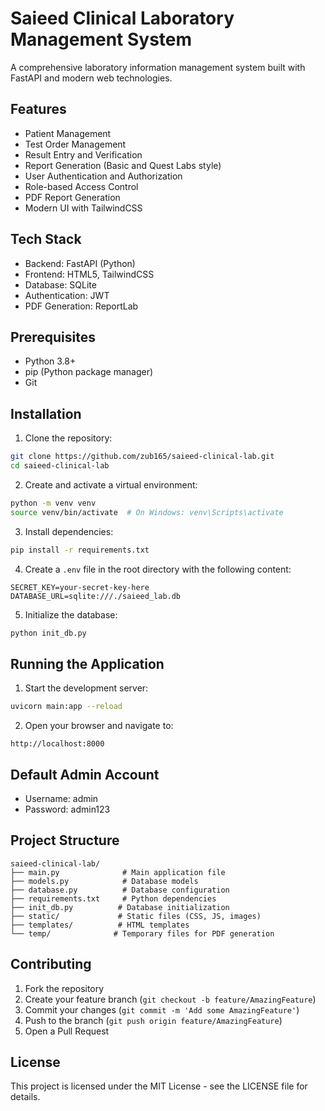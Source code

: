 # Saieed Clinical Laboratory Management System

A comprehensive laboratory information management system built with FastAPI and modern web technologies.

## Features

- Patient Management
- Test Order Management
- Result Entry and Verification
- Report Generation (Basic and Quest Labs style)
- User Authentication and Authorization
- Role-based Access Control
- PDF Report Generation
- Modern UI with TailwindCSS

## Tech Stack

- Backend: FastAPI (Python)
- Frontend: HTML5, TailwindCSS
- Database: SQLite
- Authentication: JWT
- PDF Generation: ReportLab

## Prerequisites

- Python 3.8+
- pip (Python package manager)
- Git

## Installation

1. Clone the repository:
```bash
git clone https://github.com/zub165/saieed-clinical-lab.git
cd saieed-clinical-lab
```

2. Create and activate a virtual environment:
```bash
python -m venv venv
source venv/bin/activate  # On Windows: venv\Scripts\activate
```

3. Install dependencies:
```bash
pip install -r requirements.txt
```

4. Create a `.env` file in the root directory with the following content:
```
SECRET_KEY=your-secret-key-here
DATABASE_URL=sqlite:///./saieed_lab.db
```

5. Initialize the database:
```bash
python init_db.py
```

## Running the Application

1. Start the development server:
```bash
uvicorn main:app --reload
```

2. Open your browser and navigate to:
```
http://localhost:8000
```

## Default Admin Account

- Username: admin
- Password: admin123

## Project Structure

```
saieed-clinical-lab/
├── main.py              # Main application file
├── models.py            # Database models
├── database.py          # Database configuration
├── requirements.txt     # Python dependencies
├── init_db.py          # Database initialization
├── static/             # Static files (CSS, JS, images)
├── templates/          # HTML templates
└── temp/              # Temporary files for PDF generation
```

## Contributing

1. Fork the repository
2. Create your feature branch (`git checkout -b feature/AmazingFeature`)
3. Commit your changes (`git commit -m 'Add some AmazingFeature'`)
4. Push to the branch (`git push origin feature/AmazingFeature`)
5. Open a Pull Request

## License

This project is licensed under the MIT License - see the LICENSE file for details.